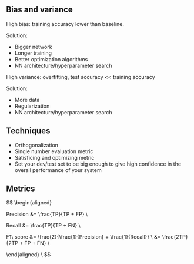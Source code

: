## Bias and variance

High bias: training accuracy lower than baseline.

Solution:
* Bigger network
* Longer training
* Better optimization algorithms
* NN architecture/hyperparameter search

High variance: overfitting, test accuracy << training accuracy

Solution:
* More data
* Regularization
* NN architecture/hyperparameter search

## Techniques
* Orthogonalization
* Single number evaluation metric
* Satisficing and optimizing metric
* Set your dev/test set to be big enough to give high confidence in the overall performance of your system

## Metrics

$$
\begin{aligned}

Precision &= \frac{TP}{TP + FP} \\

Recall &= \frac{TP}{TP + FN} \\

F1\ score &= \frac{2}{\frac{1}{Precision} + \frac{1}{Recall}} \\
&= \frac{2TP}{2TP + FP + FN} \\

\end{aligned} \\
$$
